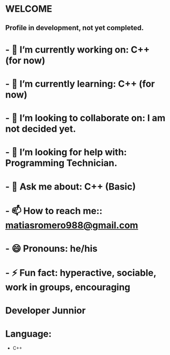 # WELCOME

## Profile in development, not yet completed.

<!--
**Matthew1518/Matthew1518** is a ✨ _special_ ✨ repository because its `README.md` (this file) appears on your GitHub profile.
-->

<!-- Here are some ideas to get you started: -->

#  - 🔭 I’m currently working on: C++ (for now)
# - 🌱  I’m currently learning: C++ (for now)
# - 👯  I’m looking to collaborate on: I am not decided yet.
# - 🤔  I’m looking for help with: Programming Technician.
# - 💬  Ask me about: C++ (Basic)
# - 📫  How to reach me:: matiasromero988@gmail.com
# - 😄  Pronouns: he/his
# - ⚡  Fun fact: hyperactive, sociable, work in groups, encouraging

# Developer Junnior

# Language:
 - C++
